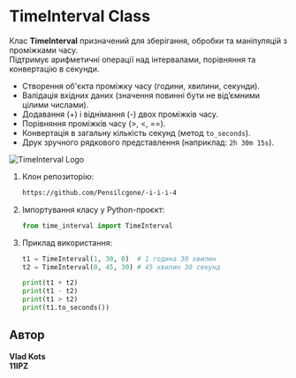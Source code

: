# TimeInterval Class


Клас **TimeInterval** призначений для зберігання, обробки та маніпуляцій з проміжками часу.  
Підтримує арифметичні операції над інтервалами, порівняння та конвертацію в секунди.


- Створення об'єкта проміжку часу (години, хвилини, секунди).
- Валiдацiя вхідних даних (значення повинні бути не від’ємними цілими числами).
- Додавання (+) і віднімання (-) двох проміжків часу.
- Порівняння проміжків часу (>, <, ==).
- Конвертація в загальну кількість секунд (метод `to_seconds`).
- Друк зручного рядкового представлення (наприклад: `2h 30m 15s`).

![TimeInterval Logo](https://cdn.pixabay.com/photo/2018/02/24/20/39/clock-3179167_960_720.jpg)

1. Клон репозиторію:
    ```bash
   https://github.com/Pensilcgone/-i-i-i-4
    ```
2. Імпортування класу у Python-проєкт:
    ```python
    from time_interval import TimeInterval
    ```

3. Приклад використання:
    ```python
    t1 = TimeInterval(1, 30, 0)  # 1 година 30 хвилин
    t2 = TimeInterval(0, 45, 30) # 45 хвилин 30 секунд

    print(t1 + t2)               
    print(t1 - t2)               
    print(t1 > t2)               
    print(t1.to_seconds())       
    ```

## Автор
**Vlad Kots**   
**11IPZ** 
